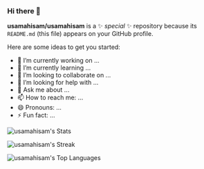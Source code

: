 ### Hi there 👋

**usamahisam/usamahisam** is a ✨ _special_ ✨ repository because its `README.md` (this file) appears on your GitHub profile.

Here are some ideas to get you started:

- 🔭 I’m currently working on ...
- 🌱 I’m currently learning ...
- 👯 I’m looking to collaborate on ...
- 🤔 I’m looking for help with ...
- 💬 Ask me about ...
- 📫 How to reach me: ...
- 😄 Pronouns: ...
- ⚡ Fun fact: ...


![usamahisam's Stats](https://github-readme-stats.vercel.app/api?username=usamahisam&theme=dracula&show_icons=true&hide_border=false&count_private=true)

![usamahisam's Streak](https://github-readme-streak-stats.herokuapp.com/?user=usamahisam&theme=dracula&hide_border=false)

![usamahisam's Top Languages](https://github-readme-stats.vercel.app/api/top-langs/?username=usamahisam&theme=dracula&show_icons=true&hide_border=false&layout=compact)
